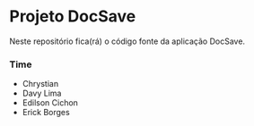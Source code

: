 # Projeto DocSave #

Neste repositório fica(rá) o código fonte da aplicação DocSave.

### Time ###

* Chrystian
* Davy Lima
* Edilson Cichon
* Erick Borges
